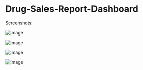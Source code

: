 # Drug-Sales-Report-Dashboard


Screenshots:

![image](https://github.com/user-attachments/assets/ecebb835-c4ed-49ce-a75f-dae89cb7e363)


![image](https://github.com/user-attachments/assets/a2c8ec86-2048-4b92-8a91-6306b3597012)

![image](https://github.com/user-attachments/assets/af81c7fe-2d37-44fc-9bc6-99470daca821)


![image](https://github.com/user-attachments/assets/da553d8a-3a6d-47aa-9128-6b68be54b1a7)

